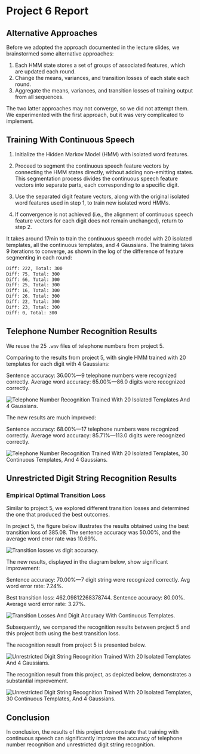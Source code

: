 # Project 6 Report

## Alternative Approaches

Before we adopted the approach documented in the lecture slides,
we brainstormed some alternative approaches:

1. Each HMM state stores a set of groups of associated features,
    which are updated each round.
1. Change the means, variances, and transition losses of each state each round.
1. Aggregate the means, variances, and transition losses of training output
    from all sequences.

The two latter approaches may not converge, so we did not attempt them.
We experimented with the first approach,
but it was very complicated to implement.

## Training With Continuous Speech

1. Initialize the Hidden Markov Model (HMM) with isolated word features.

2. Proceed to segment the continuous speech feature vectors by connecting the HMM
states directly, without adding non-emitting states.
This segmentation process divides the continuous speech feature vectors into
separate parts, each corresponding to a specific digit.

3. Use the separated digit feature vectors,
along with the original isolated word features used in step 1,
to train new isolated word HMMs.

4. If convergence is not achieved (i.e.,
the alignment of continuous speech feature vectors for each digit does not
remain unchanged), return to step 2.

It takes around 17min to train the continuous speech model with 20 isolated
templates, all the continuous templates, and 4 Gaussians.
The training takes 9 iterations to converge,
as shown in the log of the difference of feature segmenting in each round:

```sh
Diff: 222, Total: 300
Diff: 75, Total: 300
Diff: 66, Total: 300
Diff: 25, Total: 300
Diff: 16, Total: 300
Diff: 26, Total: 300
Diff: 22, Total: 300
Diff: 23, Total: 300
Diff: 0, Total: 300
```

## Telephone Number Recognition Results

We reuse the 25 `.wav` files of telephone numbers from project 5.

Comparing to the results from project 5,
with single HMM trained with 20 templates for each digit with 4 Gaussians:

Sentence accuracy: 36.00%—9 telephone numbers were recognized correctly.
Average word accuracy: 65.00%—86.0 digits were recognized correctly.

![Telephone Number Recognition Trained With 20 Isolated Templates And 4
Gaussians.](./assets/project5/telephone_number_recognition_20templates_4gaussians.png)

The new results are much improved:

Sentence accuracy: 68.00%—17 telephone numbers were recognized correctly.
Average word accuracy: 85.71%—113.0 digits were recognized correctly.

![Telephone Number Recognition Trained With 20 Isolated Templates,
30 Continuous Templates,
And 4
Gaussians.](telephone_number_recognition_improved.png)

## Unrestricted Digit String Recognition Results

### Empirical Optimal Transition Loss

Similar to project 5, we explored different transition losses and determined the one that produced the best outcomes.

In project 5, the figure below illustrates the results obtained using the best transition loss of 385.08. The sentence accuracy was 50.00%, and the average word error rate was 10.69%.

![Transition losses vs digit
accuracy.](./assets/project5/transition_losses_vs_digit_accuracy.png)

The new results, displayed in the diagram below, show significant improvement:

Sentence accuracy: 70.00%—7 digit string were recognized correctly.
Avg word error rate: 7.24%.

Best transition loss: 462.09812268378744.
Sentence accuracy: 80.00%.
Average word error rate: 3.27%.

![Transition Losses And Digit Accuracy With Continuous
Templates.](./transition_losses_vs_digit_accuracy_improved.png)

Subsequently, we compared the recognition results between project 5 and this project both using the best transition loss.

The recognition result from project 5 is presented below.

![Unrestricted Digit String
Recognition Trained With 20 Isolated Templates And 4 Gaussians.](./assets/project5/digit_string_recognition.png)

The recognition result from this project, as depicted below, demonstrates a substantial improvement.

![Unrestricted Digit String
Recognition Trained With 20 Isolated Templates, 30 Continuous Templates,
And 4 Gaussians.](digit_string_recognition_improved.png)

## Conclusion

In conclusion,
the results of this project demonstrate that training with continuous speech can
significantly improve the accuracy of telephone number recognition and
unrestricted digit string recognition.
